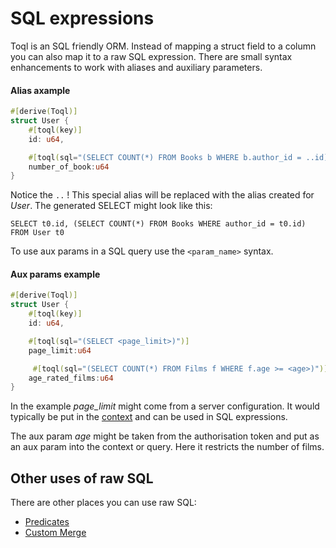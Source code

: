 # SQL expressions
Toql is an SQL friendly ORM. Instead of mapping a struct field to a column you can also map it
to a raw SQL expression. There are small syntax enhancements to work with aliases and auxiliary parameters.

#### Alias axample

```rust
#[derive(Toql)]
struct User {
    #[toql(key)]
    id: u64,

    #[toql(sql="(SELECT COUNT(*) FROM Books b WHERE b.author_id = ..id)")]
    number_of_book:u64
}
```

Notice the `..` ! This special alias will be replaced with the alias created for _User_.
The generated SELECT might look like this:

```
SELECT t0.id, (SELECT COUNT(*) FROM Books WHERE author_id = t0.id) FROM User t0
```

To use aux params in a SQL query use the `<param_name>` syntax. 

#### Aux params example

```rust
#[derive(Toql)]
struct User {
    #[toql(key)]
    id: u64,

    #[toql(sql="(SELECT <page_limit>)")]
    page_limit:u64

     #[toql(sql="(SELECT COUNT(*) FROM Films f WHERE f.age >= <age>)")]
    age_rated_films:u64
}
```
In the example *page_limit* might come from a server configuration. 
It would typically be put in the [context](../3-api/1-introduction.md) and can be used in SQL expressions.

The aux param *age* might be taken from the authorisation token and put as an aux param into the context or query. 
Here it restricts the number of films.

## Other uses of raw SQL
There are other places you can use raw SQL:
 - [Predicates](10-predicates.md)
 - [Custom Merge](4-derive/5-merges)